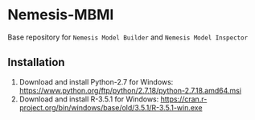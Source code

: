 # Nemesis-MBMI
Base repository for `Nemesis Model Builder` and `Nemesis Model Inspector`

## Installation

1. Download and install Python-2.7 for Windows: https://www.python.org/ftp/python/2.7.18/python-2.7.18.amd64.msi
2. Download and install R-3.5.1 for Windows: https://cran.r-project.org/bin/windows/base/old/3.5.1/R-3.5.1-win.exe
